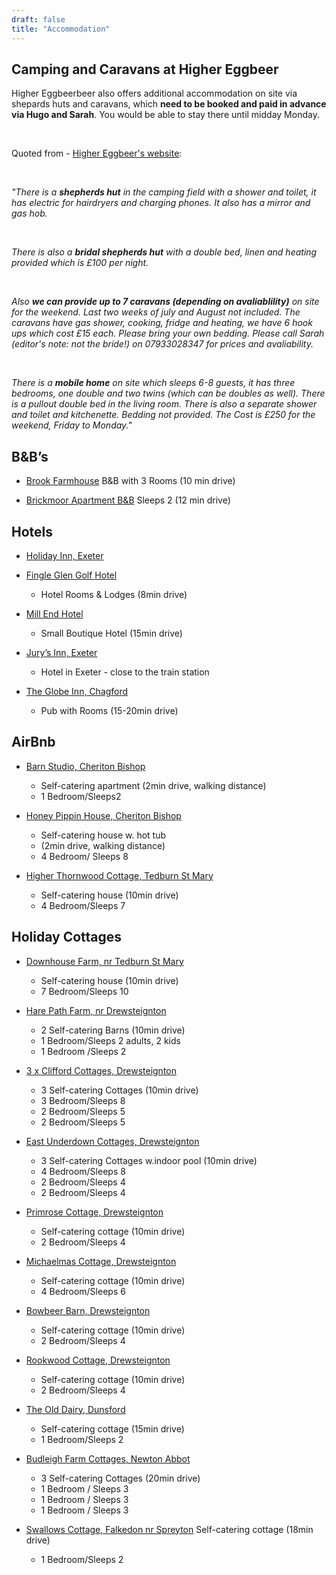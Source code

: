 ```yaml
---
draft: false
title: "Accommodation"
---
```


## Camping and Caravans at Higher Eggbeer

Higher Eggbeerbeer also offers additional accommodation on site via shepards huts and caravans, which **need to be booked and paid in advance via Hugo and Sarah**. You would be able to stay there until midday Monday.

<br>

Quoted from - [Higher Eggbeer's website](http://www.higher-eggbeer.co.uk/accommodation/#:~:text=You%20can%20bring,Friday%20to%20Monday.%C2%A0):

<br>

_"There is a **shepherds hut** in the camping field with a shower and toilet, it has electric for hairdryers and charging phones. It also has a mirror and gas hob._

<br>

_There is also a **bridal shepherds hut** with a double bed, linen and heating provided which is £100 per night._

<br>

_Also **we can provide up to 7 caravans (depending on avaliablility)** on site for the weekend. Last two weeks of july and August not included. The caravans have gas shower, cooking, fridge and heating, we have 6 hook ups which cost £15 each. Please bring your own bedding. Please call Sarah (editor's note: not the bride!) on 07933028347 for prices and avaliability._

<br>

_There is a **mobile home** on site which sleeps 6-8 guests, it has three bedrooms, one double and two twins (which can be doubles as well). There is a pullout double bed in the living room. There is also a separate shower and toilet and kitchenette. Bedding not provided. The Cost is £250 for the weekend, Friday to Monday."_

## B&B’s

- [Brook Farmhouse](https://www.brook-farmhouse.co.uk/)
B&B with 3 Rooms (10 min drive)

- [Brickmoor Apartment B&B](http://www.brickmoor-bedandbreakfast.co.uk/page2.html)
Sleeps 2 (12 min drive)


## Hotels

- [Holiday Inn, Exeter](https://www.booking.com/hotel/gb/holiday-inn-express-exeter-city-centre.en-gb.html)

- [Fingle Glen Golf Hotel](https://www.fingleglengolfhotel.co.uk/)
    - Hotel Rooms & Lodges (8min drive)

- [Mill End Hotel](https://www.booking.com/hotel/gb/mill-end.en-gb.html)
    - Small Boutique Hotel (15min drive)

- [Jury’s Inn, Exeter](https://www.booking.com/hotel/gb/jurys-inn-exeter.en-gb.html)
    - Hotel in Exeter - close to the train station

- [The Globe Inn, Chagford](https://www.booking.com/hotel/gb/the-globe-inn.en-gb.html)
    - Pub with Rooms (15-20min drive)

## AirBnb

- [Barn Studio, Cheriton Bishop](https://www.airbnb.co.uk/rooms/33395904?adults=2&check_in=2023-02-10&check_out=2023-02-13&children=0&guests=2&infants=0&role=wishlist_owner&source_impression_id=p3_1571604167_zvZsTfa85HAMr4jO&wl_id=575934231&wl_source=list)
    - Self-catering apartment (2min drive, walking distance)
    - 1 Bedroom/Sleeps2

- [Honey Pippin House, Cheriton Bishop](https://www.airbnb.co.uk/rooms/29373662?check_in=2023-02-10&check_out=2023-02-13&guests=2&adults=2)
    - Self-catering house w. hot tub 
    - (2min drive, walking distance)
    - 4 Bedroom/ Sleeps 8 

- [Higher Thornwood Cottage, Tedburn St Mary](https://www.airbnb.co.uk/rooms/24710144?check_in=2023-02-10&check_out=2023-02-13&guests=2&adults=2)
    - Self-catering house (10min drive)
    - 4 Bedroom/Sleeps 7 

## Holiday Cottages

- [Downhouse Farm, nr Tedburn St Mary](https://www.vrbo.com/en-gb/p6831669?preferlocale=true&vgdc=HAUK)
    - Self-catering house (10min drive)
    - 7 Bedroom/Sleeps 10

- [Hare Path Farm, nr Drewsteignton](https://www.harepathfarmbarns.com/)
    - 2 Self-catering Barns (10min drive)
    - 1 Bedroom/Sleeps 2 adults, 2 kids 
    - 1 Bedroom /Sleeps 2

- [3 x Clifford Cottages, Drewsteignton](https://www.cliffordbarton.co.uk/accommodation/)
    - 3 Self-catering Cottages (10min drive)
    - 3 Bedroom/Sleeps 8
    - 2 Bedroom/Sleeps 5 
    - 2 Bedroom/Sleeps 5 

- [East Underdown Cottages, Drewsteignton](https://eastunderdown.co.uk/index.php)
    - 3 Self-catering Cottages w.indoor pool (10min drive)
    - 4 Bedroom/Sleeps 8
    - 2 Bedroom/Sleeps 4
    - 2 Bedroom/Sleeps 4

- [Primrose Cottage, Drewsteignton](https://www.helpfulholidays.co.uk/cottage/Devon-Rectory-Wood/Primrose-Cottage-975865.html#map_wrp)
    - Self-catering cottage (10min drive)
    - 2 Bedroom/Sleeps 4

- [Michaelmas Cottage, Drewsteignton](https://www.sykescottages.co.uk/cottage/Devon-Drewsteignton/Michaelmas-Cottage-975813.html?gclid=Cj0KCQjwi7DtBRCLARIsAGCJWBoZrSdzxXRphn8559ybLftOZprXVkhg_DVt7ku_RbsymhQMxUtaGJ0aAovbEALw_wcB&pcrid=275245603430&pkw=michaelmas%20cottage%20drewsteignton&pmt=e&rfx=3&slid=#duration=3&start=2020-07-24&calendar=2020-07&changeover=5)
    - Self-catering cottage (10min drive)
    - 4 Bedroom/Sleeps 6

- [Bowbeer Barn, Drewsteignton](https://www.helpfulholidays.co.uk/cottage/Devon-Bowbeer/Bowbeer-Barn-975825.html)
    - Self-catering cottage (10min drive)
    - 2 Bedroom/Sleeps 4

- [Rookwood Cottage, Drewsteignton](https://www.rookwoodcottage.com/)
    - Self-catering cottage (10min drive)
    - 2 Bedroom/Sleeps 4

- [The Old Dairy, Dunsford](https://www.olddairydunsford.co.uk/)
    - Self-catering cottage (15min drive)
    - 1 Bedroom/Sleeps 2

- [Budleigh Farm Cottages, Newton Abbot](https://www.booking.com/hotel/gb/budleigh-farm.html)
    - 3 Self-catering Cottages (20min drive)
    - 1 Bedroom / Sleeps 3 
    - 1 Bedroom / Sleeps 3 
    - 1 Bedroom / Sleeps 3 

- [Swallows Cottage, Falkedon nr Spreyton](https://www.swallowsatfalkedon.co.uk/the-accommodation.html)
Self-catering cottage (18min drive)
    - 1 Bedroom/Sleeps 2